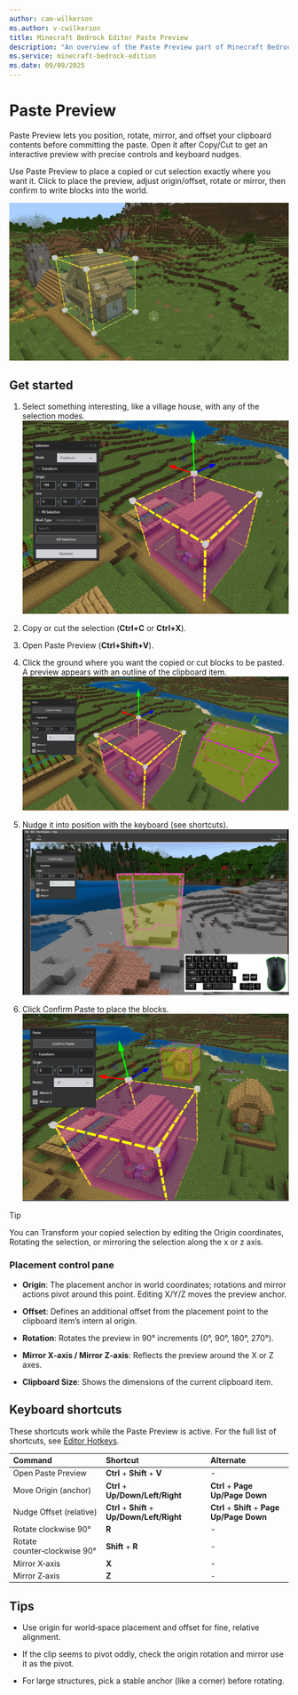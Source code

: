 ```yaml
---
author: cam-wilkerson
ms.author: v-cwilkerson
title: Minecraft Bedrock Editor Paste Preview
description: "An overview of the Paste Preview part of Minecraft Bedrock Editor"
ms.service: minecraft-bedrock-edition
ms.date: 09/09/2025
---
```


# Paste Preview

Paste Preview lets you position, rotate, mirror, and offset your clipboard contents before committing the paste. Open it after Copy/Cut to get an interactive preview with precise controls and keyboard nudges.

Use Paste Preview to place a copied or cut selection exactly where you want it. Click to place the preview, adjust origin/offset, rotate or mirror, then confirm to write blocks into the world.

![Paste confirmed](Media/GIFs/PastePreview.gif)


## Get started

1. Select something interesting, like a village house, with any of the selection modes.
    ![Selected house](Media/editor_overview_paste_preview_selected_house.png)

2. Copy or cut the selection (**Ctrl+C** or **Ctrl+X**).

3. Open Paste Preview (**Ctrl+Shift+V**).

4. Click the ground where you want the copied or cut blocks to be pasted. A preview appears with an outline of the clipboard item.
    ![Paste preview placed](Media/editor_overview_paste_preview_copied_house_preview.png)

5. Nudge it into position with the keyboard (see shortcuts).
    ![Keyboard nudging](Media/PastePreviewKeyboardPgUpDn.gif)

6. Click Confirm Paste to place the blocks.
    ![Result after paste](Media/editor_overview_paste_preview_copied_house_paste_confirmed3.png)

> [!TIP]
> You can Transform your copied selection by editing the Origin coordinates, Rotating the selection, or mirroring the selection along the x or z axis.

### Placement control pane

- **Origin**: The placement anchor in world coordinates; rotations and mirror actions pivot around this point. Editing X/Y/Z moves the preview anchor.

- **Offset**: Defines an additional offset from the placement point to the clipboard item’s intern al origin.

- **Rotation**: Rotates the preview in 90° increments (0°, 90°, 180°, 270°).

- **Mirror X‑axis / Mirror Z‑axis**: Reflects the preview around the X or Z axes.

- **Clipboard Size**: Shows the dimensions of the current clipboard item.


## Keyboard shortcuts

These shortcuts work while the Paste Preview is active. For the full list of shortcuts, see [Editor Hotkeys](../BedrockEditor/EditorKeyboardInputs.md).

|Command|Shortcut|Alternate|
|:---|:---|:---|
|Open Paste Preview|**Ctrl** + **Shift** + **V**|-|
|Move Origin (anchor)|**Ctrl** + **Up/Down/Left/Right**|**Ctrl** + **Page Up/Page Down**|
|Nudge Offset (relative)|**Ctrl** + **Shift** + **Up/Down/Left/Right**|**Ctrl** + **Shift** + **Page Up/Page Down**|
|Rotate clockwise 90°|**R**|-|
|Rotate counter‑clockwise 90°|**Shift** + **R**|-|
|Mirror X‑axis|**X**|-|
|Mirror Z‑axis|**Z**|-|


## Tips
- Use origin for world‑space placement and offset for fine, relative alignment.

- If the clip seems to pivot oddly, check the origin rotation and mirror use it as the pivot.

- For large structures, pick a stable anchor (like a corner) before rotating.
